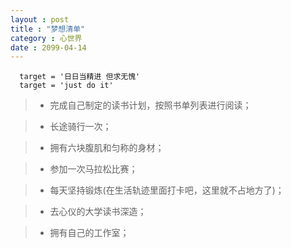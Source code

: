 ```yaml
---
layout : post
title : "梦想清单"
category : 心世界
date : 2099-04-14
---
```


```
  target = '日日当精进 但求无愧'
  target = 'just do it'
```

<!-- more -->


> * 完成自己制定的读书计划，按照书单列表进行阅读；

> * 长途骑行一次；

> * 拥有六块腹肌和匀称的身材；

> * 参加一次马拉松比赛；

> * 每天坚持锻炼(在生活轨迹里面打卡吧，这里就不占地方了)；

> * 去心仪的大学读书深造；

> * 拥有自己的工作室；

